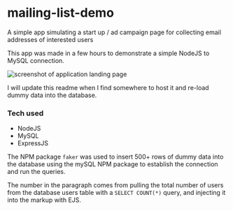 # mailing-list-demo
A simple app simulating a start up / ad campaign page for collecting email addresses of interested users

This app was made in a few hours to demonstrate a simple NodeJS to MySQL connection.

![screenshot of application landing page](https://i.imgur.com/wEyNtCG.png)

I will update this readme when I find somewhere to host it and re-load dummy data into the database.

### Tech used
- NodeJS
- MySQL
- ExpressJS


The NPM package `faker` was used to insert 500+ rows of dummy data into the database using the mySQL NPM package to establish the connection and run the queries.

The number in the paragraph comes from pulling the total number of users from the database users table with a `SELECT COUNT(*)` query, and injecting it into the markup with EJS.
